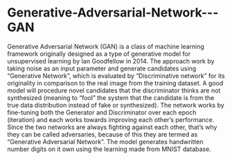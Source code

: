 # Generative-Adversarial-Network---GAN

Generative Adversarial Network (GAN) is a class of machine learning framework originally designed as a type of generative model for unsupervised learning by Ian Goodfellow in 2014. The approach work by taking noise as an input parameter and generate candidates using “Generative Network”, which is evaluated by “Discriminative network” for its originality in comparison to the real image from the training dataset. A good model will procedure novel candidates that the discriminator thinks are not synthesized (meaning to “fool” the system that the candidate is from the true data distribution instead of fake or synthesized). The network works by fine-tuning both the Generator and Discriminator over each epoch (iteration) and each works towards improving each other’s performance. Since the two networks are always fighting against each other, that’s why they can be called adversaries, because of this they are termed as “Generative Adversarial Network”. The model generates handwritten number digits on it own using the learning made from MNIST database.
